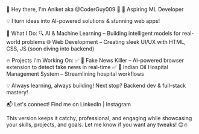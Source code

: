 👋 Hey there, I'm Aniket aka @CoderGuy009 🚀
🔹 Aspiring ML Developer 

💡 I turn ideas into AI-powered solutions & stunning web apps!

🚀 What I Do:
🔍 AI & Machine Learning – Building intelligent models for real-world problems
🌐 Web Development – Creating sleek UI/UX with HTML, CSS, JS (soon diving into backend)

🔥 Projects I'm Working On:
✅ 📰 Fake News Killer – AI-powered browser extension to detect fake news in real-time
✅ 🏥 Indian Oil Hospital Management System – Streamlining hospital workflows

💡 Always learning, always building! Next stop? Backend dev & full-stack mastery!

📬 Let's connect! Find me on LinkedIn | Instagram

This version keeps it catchy, professional, and engaging while showcasing your skills, projects, and goals. Let me know if you want any tweaks! 😊🔥









  

<!---
CoderGuy009/CoderGuy009 is a ✨ special ✨ repository because its `README.md` (this file) appears on your GitHub profile.
You can click the Preview link to take a look at your changes.
--->
